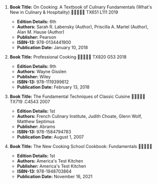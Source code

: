 1. **Book Title:** On Cooking: A Textbook of Culinary Fundamentals (What's New in Culinary & Hospitality) 🚨🚨🚨🚨🚨 TX651 L111 2019
   - **Edition Details:** 6th
   - **Authors:** Sarah R. Labensky (Author), Priscilla A. Martel (Author), Alan M. Hause (Author) 
   - **Publisher:** Pearson
   - **ISBN-13:** 978-0134441900
   - **Publication Date:** January 10, 2018

2. **Book Title:** Professional Cooking 🚨🚨🚨🚨🚨 TX820 G53 2018
   - **Edition Details:** 9th
   - **Authors:** Wayne Gisslen 
   - **Publisher:** Wiley
   - **ISBN-13:** 978-1119399612
   - **Publication Date:** February 13, 2018

3. **Book Title:** The Fundamental Techniques of Classic Cuisine 🚨🚨🚨🚨🚨 TX719 .C4543 2007
   - **Edition Details:** 1st
   - **Authors:** French Culinary Institute, Judith Choate, Glenn Wolf, Matthew Septimus
   - **Publisher:** Abrams
   - **ISBN-13:** 978-1584794783
   - **Publication Date:** August 1, 2007

4. **Book Title:** The New Cooking School Cookbook: Fundamentals 🚨🚨🚨🚨🚨
   - **Edition Details:** 1st
   - **Authors:** America's Test Kitchen 
   - **Publisher:** America's Test Kitchen
   - **ISBN-13:** 978-1948703864
   - **Publication Date:** November 16, 2021
